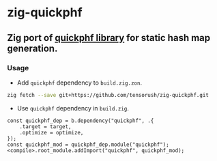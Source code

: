 # zig-quickphf

## Zig port of [quickphf library](https://github.com/dtrifuno/quickphf) for static hash map generation.

### Usage

- Add `quickphf` dependency to `build.zig.zon`.

```sh
zig fetch --save git+https://github.com/tensorush/zig-quickphf.git
```

- Use `quickphf` dependency in `build.zig`.

```zig
const quickphf_dep = b.dependency("quickphf", .{
    .target = target,
    .optimize = optimize,
});
const quickphf_mod = quickphf_dep.module("quickphf");
<compile>.root_module.addImport("quickphf", quickphf_mod);
```
